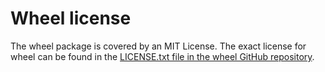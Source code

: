 # Wheel license

The wheel package is covered by an MIT License. 
The exact license for wheel can be found in the
[LICENSE.txt file in the wheel GitHub repository](https://github.com/pypa/wheel/blob/main/LICENSE.txt).
